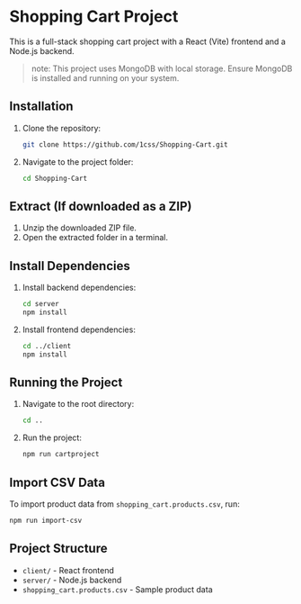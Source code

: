 # Shopping Cart Project

This is a full-stack shopping cart project with a React (Vite) frontend and a Node.js backend.


> note: This project uses MongoDB with local storage. Ensure MongoDB is installed and running on your system.

## Installation

1. Clone the repository:
   ```sh
   git clone https://github.com/1css/Shopping-Cart.git
   ```
2. Navigate to the project folder:
   ```sh
   cd Shopping-Cart
   ```

## Extract (If downloaded as a ZIP)

1. Unzip the downloaded ZIP file.
2. Open the extracted folder in a terminal.

## Install Dependencies

1. Install backend dependencies:
   ```sh
   cd server
   npm install
   ```
2. Install frontend dependencies:
   ```sh
   cd ../client
   npm install
   ```

## Running the Project

1. Navigate to the root directory:
   ```sh
   cd ..
   ```
2. Run the project:
   ```sh
   npm run cartproject
   ```

## Import CSV Data

To import product data from `shopping_cart.products.csv`, run:
```sh
npm run import-csv
```

## Project Structure
- `client/` - React frontend
- `server/` - Node.js backend
- `shopping_cart.products.csv` - Sample product data



